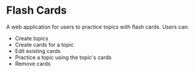 # Flash Cards

A web application for users to practice topics with flash cards. Users can:
* Create topics
* Create cards for a topic
* Edit existing cards
* Practice a topic using the topic's cards
* Remove cards

